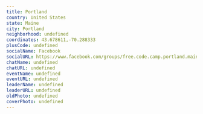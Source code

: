 ```yaml
---
title: Portland
country: United States
state: Maine
city: Portland
neighborhood: undefined
coordinates: 43.678611,-70.288333
plusCode: undefined
socialName: Facebook
socialURL: https://www.facebook.com/groups/free.code.camp.portland.maine
chatName: undefined
chatURL: undefined
eventName: undefined
eventURL: undefined
leaderName: undefined
leaderURL: undefined
oldPhoto: undefined
coverPhoto: undefined
---
```

